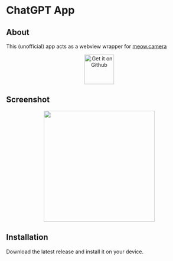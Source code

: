 # ChatGPT App

## About

This (unofficial) app acts as a webview wrapper for [meow.camera](https://meow.camera/viewer/)


<div align="center">
<a href='https://github.com/ItzDFPlayer/meow.camera-android-app/releases/latest'><img alt='Get it on Github' src='./docs/assets/badge_github.png' height='80px'/></a>
</div>

## Screenshot

<div align="center">
<img src="./docs/assets/Screenshot_Pixel6pro.png" width="300"  />
</div>

## Installation

Download the latest release and install it on your device.
